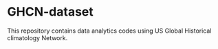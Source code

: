 # GHCN-dataset
This repository contains data analytics codes using US Global Historical climatology Network.
